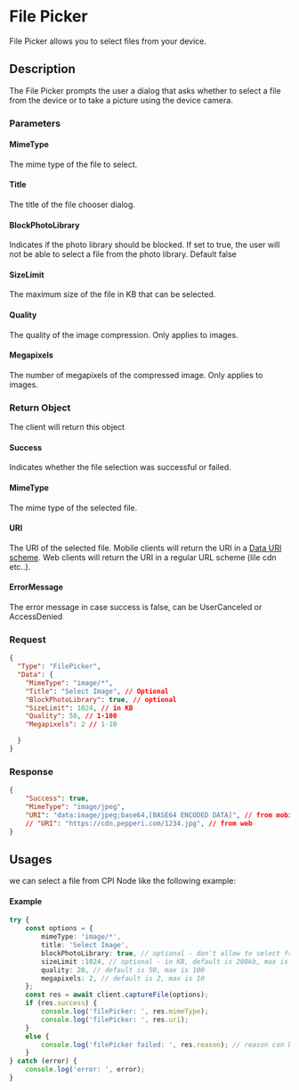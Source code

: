 # File Picker
File Picker allows you to select files from your device.

## Description
The File Picker prompts the user a dialog that asks whether to select a file from the device or to take a picture using the device camera.

### Parameters 

#### MimeType
The mime type of the file to select.

#### Title
The title of the file chooser dialog.

#### BlockPhotoLibrary
Indicates if the photo library should be blocked.
If set to true, the user will not be able to select a file from the photo library. Default false

#### SizeLimit
The maximum size of the file in KB that can be selected.

#### Quality
The quality of the image compression. Only applies to images.

#### Megapixels
The number of megapixels of the compressed image. Only applies to images.


### Return Object
The client will return this object

#### Success
Indicates whether the file selection was successful or failed.

#### MimeType
The mime type of the selected file.

#### URI
The URI of the selected file.
Mobile clients will return the URI in a [Data URI scheme](https://en.wikipedia.org/wiki/Data_URI_scheme).
Web clients will return the URI in a regular URL scheme (lile cdn etc..).

#### ErrorMessage
The error message in case success is false, can be UserCanceled or AccessDenied

### Request
```json
{
  "Type": "FilePicker",
  "Data": {
    "MimeType": "image/*",
    "Title": "Select Image", // Optional
    "BlockPhotoLibrary": true, // optional 
    "SizeLimit": 1024, // in KB
    "Quality": 50, // 1-100
    "Megapixels": 2 // 1-10

  }
}
```

### Response
```json
{
    "Success": true,
    "MimeType": "image/jpeg",
    "URI": "data:image/jpeg;base64,[BASE64 ENCODED DATA]", // from mobile
    // "URI": "https://cdn.pepperi.com/1234.jpg", // from web
}
```

## Usages
we can select a file from  CPI Node like the following example:

#### Example 
```typescript
try {
    const options = {
        mimeType: 'image/*',
        title: 'Select Image',
        blockPhotoLibrary: true, // optional - don't allow to select from photo library
        sizeLimit :1024, // optional - in KB, default is 200kb, max is 5 GB
        quality: 20, // default is 50, max is 100
        megapixels: 2, // default is 2, max is 10
    };
    const res = await client.captureFile(options);
    if (res.success) {
        console.log('filePicker: ', res.mimeType);
        console.log('filePicker: ', res.uri);
    }
    else {
        console.log('filePicker failed: ', res.reason); // reason can be 'UserCanceled' or 'AccessDenied'
    }
} catch (error) {
    console.log('error: ', error);
}

```
